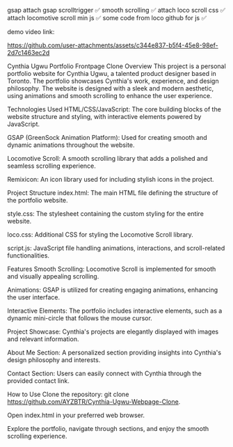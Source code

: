gsap attach gsap scrolltrigger ✅
smooth scrolling ✅ 
attach loco scroll css ✅ 
attach locomotive scroll min js ✅
some code from loco github for js ✅

demo video link: 

https://github.com/user-attachments/assets/c344e837-b5f4-45e8-98ef-2d7c1463ec2d


Cynthia Ugwu Portfolio Frontpage Clone
Overview
This project is a personal portfolio website for Cynthia Ugwu, a talented product designer based in Toronto. The portfolio showcases Cynthia's work, experience, and design philosophy. The website is designed with a sleek and modern aesthetic, using animations and smooth scrolling to enhance the user experience.

Technologies Used
HTML/CSS/JavaScript: The core building blocks of the website structure and styling, with interactive elements powered by JavaScript.

GSAP (GreenSock Animation Platform): Used for creating smooth and dynamic animations throughout the website.

Locomotive Scroll: A smooth scrolling library that adds a polished and seamless scrolling experience.

Remixicon: An icon library used for including stylish icons in the project.

Project Structure
index.html: The main HTML file defining the structure of the portfolio website.

style.css: The stylesheet containing the custom styling for the entire website.

loco.css: Additional CSS for styling the Locomotive Scroll library.

script.js: JavaScript file handling animations, interactions, and scroll-related functionalities.

Features
Smooth Scrolling: Locomotive Scroll is implemented for smooth and visually appealing scrolling.

Animations: GSAP is utilized for creating engaging animations, enhancing the user interface.

Interactive Elements: The portfolio includes interactive elements, such as a dynamic mini-circle that follows the mouse cursor.

Project Showcase: Cynthia's projects are elegantly displayed with images and relevant information.

About Me Section: A personalized section providing insights into Cynthia's design philosophy and interests.

Contact Section: Users can easily connect with Cynthia through the provided contact link.

How to Use
Clone the repository: git clone https://github.com/AYZBTR/Cynthia-Ugwu-Webpage-Clone.

Open index.html in your preferred web browser.

Explore the portfolio, navigate through sections, and enjoy the smooth scrolling experience.
